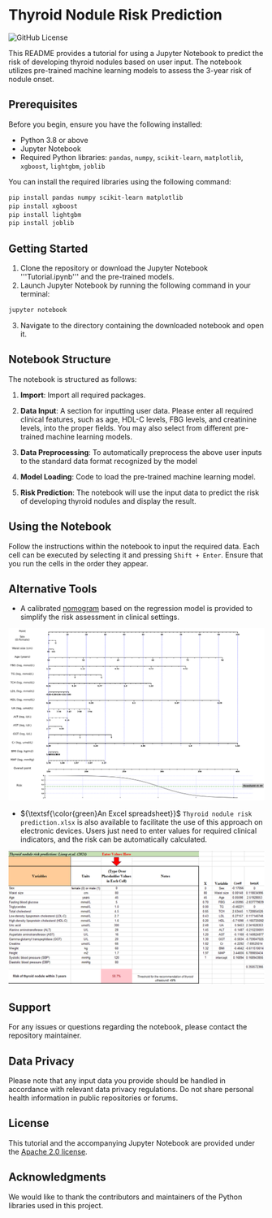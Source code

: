 
# Thyroid Nodule Risk Prediction

![GitHub License](https://img.shields.io/github/license/huntlylee/Thyroid-nodule)

This README provides a tutorial for using a Jupyter Notebook to predict the risk of developing thyroid nodules based on user input. The notebook utilizes pre-trained machine learning models to assess the 3-year risk of nodule onset.

## Prerequisites

Before you begin, ensure you have the following installed:
- Python 3.8 or above
- Jupyter Notebook
- Required Python libraries: `pandas`, `numpy`, `scikit-learn`, `matplotlib`, `xgboost`, `lightgbm`, `joblib`

You can install the required libraries using the following command:

```bash
pip install pandas numpy scikit-learn matplotlib
pip install xgboost
pip install lightgbm
pip install joblib
```

## Getting Started

1. Clone the repository or download the Jupyter Notebook '''Tutorial.ipynb''' and the pre-trained models.
2. Launch Jupyter Notebook by running the following command in your terminal:

```bash
jupyter notebook
```

3. Navigate to the directory containing the downloaded notebook and open it.

## Notebook Structure

The notebook is structured as follows:

1. **Import**: Import all required packages.

2. **Data Input**: A section for inputting user data. Please enter all required clinical features, such as age, HDL-C levels, FBG levels, and creatinine levels, into the proper fields. You may also select from different pre-trained machine learning models.

3. **Data Preprocessing**: To automatically preprocess the above user inputs to the standard data format recognized by the model

4. **Model Loading**: Code to load the pre-trained machine learning model.

5. **Risk Prediction**: The notebook will use the input data to predict the risk of developing thyroid nodules and display the result.

## Using the Notebook

Follow the instructions within the notebook to input the required data. Each cell can be executed by selecting it and pressing `Shift + Enter`. Ensure that you run the cells in the order they appear.

## Alternative Tools

* A calibrated [nomogram](Nomogram.png) based on the regression model is provided to simplify the risk assessment in clinical settings.

![Alternative Tools](Nomogram.png)

* ${\textsf{\color{green}An Excel spreadsheet}}$ ```Thyroid nodule risk prediction.xlsx``` is also available to facilitate the use of this approach on electronic devices. Users just need to enter values for required clinical indicators, and the risk can be automatically calculated.

![Alternative Tools](Excel%20tool.png)

## Support

For any issues or questions regarding the notebook, please contact the repository maintainer.

## Data Privacy

Please note that any input data you provide should be handled in accordance with relevant data privacy regulations. Do not share personal health information in public repositories or forums.

## License

This tutorial and the accompanying Jupyter Notebook are provided under the [Apache 2.0 license](LICENSE).

## Acknowledgments

We would like to thank the contributors and maintainers of the Python libraries used in this project.

